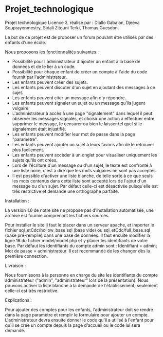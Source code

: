 # Projet_technologique
Projet technologique Licence 3, réalisé par : Diallo Gabalan, Djeeva Souprayenmestry, Sidali Zitouni Terki, Thomas Guesdon.

Le but de ce projet est de proposer un forum pouvant être utilisés par des enfants d'une école.

Nous proposons les fonctionnalités suivantes :

- Possibilité pour l'administrateur d'ajouter un enfant à la base de données et de le lier à un code.
- Possibilité pour chaque enfant de créer un compte à l'aide du code fournit par l'administrateur.
- Les enfants peuvent créer des sujets.
- Les enfants peuvent discuter d'un sujet en ajoutant des messages à ce sujet.
- Les enfants peuvent citer un message afin d'y répondre.
- Les enfants peuvent signaler un sujet ou un message qu'ils jugent vulgaire.
- L'administrateur à accès à une page "signalement" dans lequel il peut observer les messages signalés, et choisir une action à effectuer entre supprimer le message, le censurer ou bien le laisser tel quel si le signalement était injustifié.
- Les enfants peuvent modifier leur mot de passe dans la page "paramètre".
- Les enfants peuvent ajouter un sujet à leurs favoris afin de le retrouver plus facilement.
- Les enfants peuvent accèder à un onglet pour visualiser uniquement les sujets qu'ils ont crées.
- Lors de l'écriture d'un message ou d'un sujet, le texte est confronté à une liste noire, c'est à dire que les mots vulgaires ne sont pas acceptés. 
- Il est possible d'activer une liste blanche, de telle sorte à ce que seuls les mots contenus dans cette liste sont accepté lors de l'ajout d'un message ou d'un sujet. Par défaut celle-ci est désactivée puisqu'elle est très restrictive et demande une orthographe parfaite.

Installation :

La version 1.0 de notre site ne propose pas d'installation automatisée, une archive est fournie comprenant les fichiers sources.

Pour installer le site il faut le placer dans un serveur apache, et importer le fichier sql_etCdc/hollow_base.sql (base vide) ou sql_etCdc/full_base.sql (base pré-remplie) dans une base de données.
Il faut ensuite modifier la ligne 16 du fichier model/model.php et y placer les identifiants de votre base.
Par défaut les identifiants du compte admin sont :  Identifiant = admin; Mot de passe = administrateur.
Il est recommandé de les changer dès la première connection.

Livraison :

Nous fournissons à la personne en charge du site les identifiants du compte administrateur ("admin", "administrateur" lors de la présentation).
Nous pouvons activer la liste blanche à la demande de l'établissement, seulement celle-ci est très restrictive.

Explications :

Pour ajouter des comptes pour les enfants, l'administrateur doit se rendre dans la page paramètre et remplir le formulaire pour ajouter un compte. L'administrateur devra ensuite donner le code qu'il a utilisé à l'enfant pour qu'il se crée un compte depuis la page d'accueil ou le code lui sera demandé.

